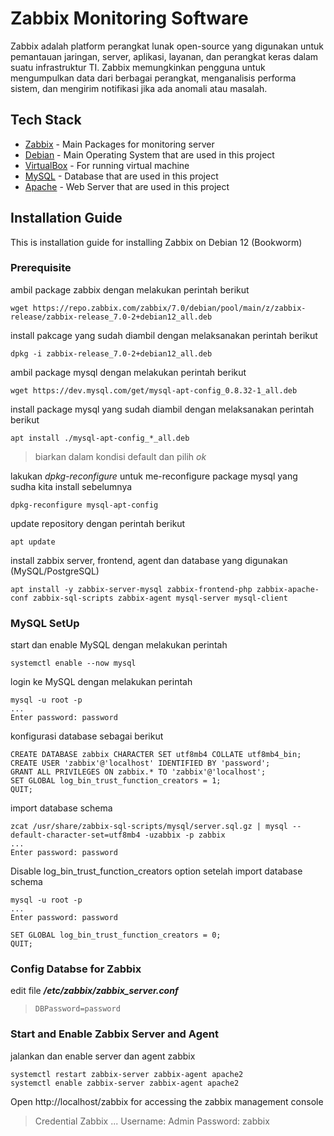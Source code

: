# Zabbix Monitoring Software

Zabbix adalah platform perangkat lunak open-source yang digunakan untuk pemantauan jaringan, server, aplikasi, layanan, dan perangkat keras dalam suatu infrastruktur TI. Zabbix memungkinkan pengguna untuk mengumpulkan data dari berbagai perangkat, menganalisis performa sistem, dan mengirim notifikasi jika ada anomali atau masalah.

## Tech Stack
- [Zabbix](https://www.zabbix.com/download?zabbix=7.0&os_distribution=debian&os_version=12&components=server_frontend_agent&db=mysql&ws=apache) - Main Packages for monitoring server
- [Debian](https://www.debian.org/releases/bookworm/debian-installer/) - Main Operating System that are used in this project
- [VirtualBox](https://www.virtualbox.org/wiki/Downloads) - For running virtual machine
- [MySQL](https://www.mysql.com/) - Database that are used in this project
- [Apache](https://httpd.apache.org/download.cgi) - Web Server that are used in this project

## Installation Guide
This is installation guide for installing Zabbix on Debian 12 (Bookworm) 

### Prerequisite
ambil package zabbix dengan melakukan perintah berikut 
```
wget https://repo.zabbix.com/zabbix/7.0/debian/pool/main/z/zabbix-release/zabbix-release_7.0-2+debian12_all.deb
```

install pakcage yang sudah diambil dengan melaksanakan perintah berikut
```
dpkg -i zabbix-release_7.0-2+debian12_all.deb
```

ambil package mysql dengan melakukan perintah berikut
```
wget https://dev.mysql.com/get/mysql-apt-config_0.8.32-1_all.deb
```

install package mysql yang sudah diambil dengan melaksanakan perintah berikut
```
apt install ./mysql-apt-config_*_all.deb
```

> biarkan dalam kondisi default dan pilih *ok*

lakukan *dpkg-reconfigure* untuk me-reconfigure package mysql yang sudha kita install sebelumnya
```
dpkg-reconfigure mysql-apt-config
```

update repository dengan perintah berikut
```
apt update
```

install zabbix server, frontend, agent dan database yang digunakan (MySQL/PostgreSQL)
```
apt install -y zabbix-server-mysql zabbix-frontend-php zabbix-apache-conf zabbix-sql-scripts zabbix-agent mysql-server mysql-client
```

### MySQL SetUp
start dan enable MySQL dengan melakukan perintah
```
systemctl enable --now mysql
```

login ke MySQL dengan melakukan perintah
```
mysql -u root -p
...
Enter password: password
```

konfigurasi database sebagai berikut
```
CREATE DATABASE zabbix CHARACTER SET utf8mb4 COLLATE utf8mb4_bin;
CREATE USER 'zabbix'@'localhost' IDENTIFIED BY 'password';
GRANT ALL PRIVILEGES ON zabbix.* TO 'zabbix'@'localhost';
SET GLOBAL log_bin_trust_function_creators = 1;
QUIT;
```

import database schema
```
zcat /usr/share/zabbix-sql-scripts/mysql/server.sql.gz | mysql --default-character-set=utf8mb4 -uzabbix -p zabbix
...
Enter password: password
```
Disable log_bin_trust_function_creators option setelah import database schema
```
mysql -u root -p
...
Enter password: password
```
```
SET GLOBAL log_bin_trust_function_creators = 0;
QUIT;
```

### Config Databse for Zabbix
edit file ***/etc/zabbix/zabbix_server.conf***
>```
>DBPassword=password
>```

### Start and Enable Zabbix Server and Agent
jalankan dan enable server dan agent zabbix
```
systemctl restart zabbix-server zabbix-agent apache2
systemctl enable zabbix-server zabbix-agent apache2
```
Open http://localhost/zabbix for accessing the zabbix management console
> Credential Zabbix
> ...
> Username: Admin
> Password: zabbix
